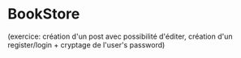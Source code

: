 # BookStore
(exercice: création d'un post avec possibilité d'éditer, création d'un register/login + cryptage de l'user's password)
